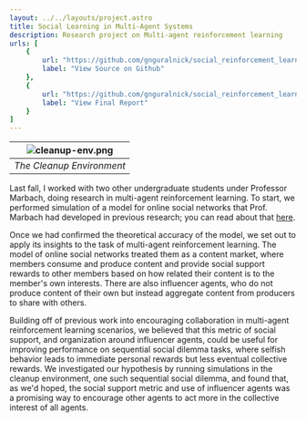 ```yaml
---
layout: ../../layouts/project.astro
title: Social Learning in Multi-Agent Systems
description: Research project on Multi-agent reinforcement learning
urls: [
    {
        url: "https://github.com/gnguralnick/social_reinforcement_learning",
        label: "View Source on Github"
    },
    {
        url: "https://github.com/gnguralnick/social_reinforcement_learning/blob/main/Social%20Learning%20in%20Multi-Agent%20Systems%20Final%20Report.pdf",
        label: "View Final Report"
    }
]
---
```

| ![cleanup-env.png](/assets/images/projects/cleanup-env.png) |
|:--:|
| *The Cleanup Environment* |

Last fall, I worked with two other undergraduate students under Professor Marbach, doing research in multi-agent reinforcement learning. To start, we performed simulation of a model for online social networks that Prof. Marbach had developed in previous research; you can read about that [here](/project/content-market).

Once we had confirmed the theoretical accuracy of the model, we set out to apply its insights to the task of multi-agent reinforcement learning. The model of online social networks treated them as a content market, where members consume and produce content and provide social support rewards to other members based on how related their content is to the member's own interests. There are also influencer agents, who do not produce content of their own but instead aggregate content from producers to share with others.

Building off of previous work into encouraging collaboration in multi-agent reinforcement learning scenarios, we believed that this metric of social support, and organization around influencer agents, could be useful for improving performance on sequential social dilemma tasks, where selfish behavior leads to immediate personal rewards but less eventual collective rewards. We investigated our hypothesis by running simulations in the cleanup environment, one such sequential social dilemma, and found that, as we'd hoped, the social support metric and use of influencer agents was a promising way to encourage other agents to act more in the collective interest of all agents.
